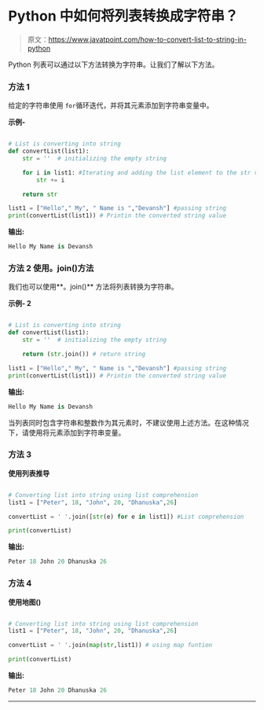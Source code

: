 # Python 中如何将列表转换成字符串？

> 原文：<https://www.javatpoint.com/how-to-convert-list-to-string-in-python>

Python 列表可以通过以下方法转换为字符串。让我们了解以下方法。

### 方法 1

给定的字符串使用 `for`循环迭代，并将其元素添加到字符串变量中。

**示例-**

```py

# List is converting into string
def convertList(list1):
    str = ''  # initializing the empty string

    for i in list1: #Iterating and adding the list element to the str variable
        str += i

    return str

list1 = ["Hello"," My", " Name is ","Devansh"] #passing string 
print(convertList(list1)) # Printin the converted string value

```

**输出:**

```py
Hello My Name is Devansh

```

### 方法 2 使用。join()方法

我们也可以使用**。join()** 方法将列表转换为字符串。

**示例- 2**

```py

# List is converting into string
def convertList(list1):
    str = ''  # initializing the empty string

    return (str.join()) # return string

list1 = ["Hello"," My", " Name is ","Devansh"] #passing string
print(convertList(list1)) # Printin the converted string value

```

**输出:**

```py
Hello My Name is Devansh

```

当列表同时包含字符串和整数作为其元素时，不建议使用上述方法。在这种情况下，请使用将元素添加到字符串变量。

### 方法 3

**使用列表推导**

```py

# Converting list into string using list comprehension
list1 = ["Peter", 18, "John", 20, "Dhanuska",26]

convertList = ' '.join([str(e) for e in list1]) #List comprehension

print(convertList)

```

**输出:**

```py
Peter 18 John 20 Dhanuska 26

```

### 方法 4

**使用地图()**

```py

# Converting list into string using list comprehension
list1 = ["Peter", 18, "John", 20, "Dhanuska",26]

convertList = ' '.join(map(str,list1)) # using map funtion

print(convertList)

```

**输出:**

```py
Peter 18 John 20 Dhanuska 26

```

* * *